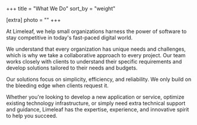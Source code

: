 +++
title = "What We Do"
sort_by = "weight"

[extra]
photo = ""
+++

At Limeleaf, we help small organizations harness the power of software to stay competitive in today's fast-paced digital world.

We understand that every organization has unique needs and challenges, which is why we take a collaborative approach to every project. Our team works closely with clients to understand their specific requirements and develop solutions tailored to their needs and budgets.

Our solutions focus on simplicity, efficiency, and reliability. We only build on the bleeding edge when clients request it.

Whether you're looking to develop a new application or service, optimize existing technology infrastructure, or simply need extra technical support and guidance, Limeleaf has the expertise, experience, and innovative spirit to help you succeed.
